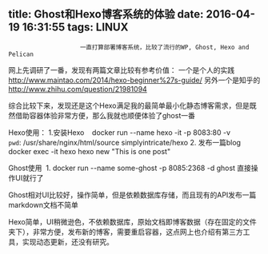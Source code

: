 title: Ghost和Hexo博客系统的体验
date: 2016-04-19 16:31:55
tags: LINUX
---


						一直打算部署博客系统，比较了流行的WP, Ghost, Hexo and Pelican

网上先调研了一番，发现有两篇文章比较有参考价值：
一个是个人的实践 http://www.maintao.com/2014/hexo-beginner%27s-guide/
另外一个是知乎的 http://www.zhihu.com/question/21981094 


综合比较下来，发现还是这个Hexo满足我的最简单最小化静态博客需求，但是既然借助容器体验非常方便，那么我就也顺便体验了ghost一番

Hexo使用：
1.安装Hexo
   docker run --name hexo -it -p 8083:80 -v `pwd`: /usr/share/nginx/html/source simplyintricate/hexo
2. 发布一篇blog
docker exec -it hexo hexo new "This is one post"


Ghost使用
 1. docker run --name some-ghost -p 8085:2368 -d ghost
直接操作UI就行了

Ghost相对UI比较好，操作简单，但是依赖数据库存储，而且现有的API发布一篇markdown文档不简单

Hexo简单，UI稍微逊色，不依赖数据库，原始文档即博客数据（存在固定的文件夹下），非常方便，发布新的博客，需要重启容器，这点网上也介绍有第三方工具，实现动态更新，还没有研究。

                                   